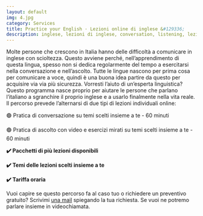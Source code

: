```yaml
---
layout: default
img: 4.jpg
category: Services
title: Practice your English · Lezioni online di inglese &#129336;
description: inglese, lezioni di inglese, conversation, listening, lezioni private, lezioni online, inglese online, conversazione, ascolto
---
```

<p>
Molte persone che crescono in Italia hanno delle difficoltà a comunicare in inglese con scioltezza. Questo avviene perché, nell’apprendimento di questa lingua, spesso non si dedica regolarmente del tempo a esercitarsi nella conversazione e nell’ascolto. Tutte le lingue nascono per prima cosa per comunicare a voce, quindi è una buona idea partire da questo per acquisire via via più sicurezza. Vorresti l’aiuto di un’esperta linguistica? Questo programma nasce proprio per aiutare le persone che parlano l’italiano a sgranchire il proprio inglese e a usarlo finalmente nella vita reale. Il percorso prevede l’alternarsi di due tipi di lezioni individuali online:
</p>
<p>
🟢 Pratica di conversazione su temi scelti insieme a te - 60 minuti
</p>
<p>
🟢 Pratica di ascolto con video e esercizi mirati su temi scelti insieme a te - 60 minuti
</p>
<p>
<strong>✔️ Pacchetti di più lezioni disponibili</strong>
</p>
<p>
<strong>✔️ Temi delle lezioni scelti insieme a te</strong>
</p>
<p>
<strong>✔️ Tariffa oraria</strong>
</p>
<p>
Vuoi capire se questo percorso fa al caso tuo o richiedere un preventivo gratuito? Scrivimi <a href="mailto:angela@tiliatranslations.it">una mail</a> spiegando la tua richiesta. Se vuoi ne potremo parlare insieme in videochiamata.
</p>

